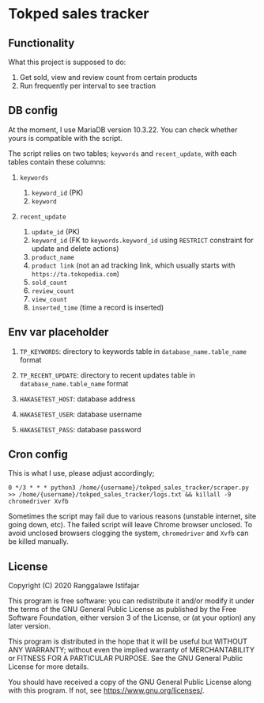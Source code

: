 # Tokped sales tracker
## Functionality
What this project is supposed to do:
1. Get sold, view and review count from certain products
2. Run frequently per interval to see traction

## DB config
At the moment, I use MariaDB version 10.3.22. You can check whether yours is compatible with the script.

The script relies on two tables; `keywords` and `recent_update`, with each tables contain these columns:

1. `keywords`
    1. `keyword_id` (PK)
    2. `keyword`

2. `recent_update`
    1. `update_id` (PK)
    2. `keyword_id` (FK to `keywords.keyword_id` using `RESTRICT` constraint for update and delete actions)
    3. `product_name`
    4. `product link` (not an ad tracking link, which usually starts with `https://ta.tokopedia.com`)
    5. `sold_count`
    6. `review_count`
    7. `view_count`
    8. `inserted_time` (time a record is inserted)

## Env var placeholder
1. `TP_KEYWORDS`: directory to keywords table in `database_name.table_name` format

2. `TP_RECENT_UPDATE`: directory to recent updates table in `database_name.table_name` format

3. `HAKASETEST_HOST`: database address

4. `HAKASETEST_USER`: database username

5. `HAKASETEST_PASS`: database password

## Cron config
This is what I use, please adjust accordingly;

`0 */3 * * * python3 /home/{username}/tokped_sales_tracker/scraper.py >> /home/{username}/tokped_sales_tracker/logs.txt && killall -9 chromedriver Xvfb`

Sometimes the script may fail due to various reasons (unstable internet, site going down, etc). The failed script will leave Chrome browser unclosed. To avoid unclosed browsers clogging the system, `chromedriver` and `Xvfb` can be killed manually.

## License
Copyright (C) 2020 Ranggalawe Istifajar

This program is free software: you can redistribute it and/or modify it under the terms of the GNU General Public License as published by the Free Software Foundation, either version 3 of the License, or (at your option) any later version.

This program is distributed in the hope that it will be useful but WITHOUT ANY WARRANTY; without even the implied warranty of MERCHANTABILITY or FITNESS FOR A PARTICULAR PURPOSE.  See the GNU General Public License for more details.

You should have received a copy of the GNU General Public License along with this program.  If not, see https://www.gnu.org/licenses/.